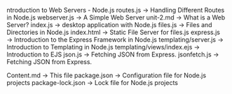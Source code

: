 ntroduction to Web Servers - Node.js
routes.js → Handling Different Routes in Node.js
webserver.js → A Simple Web Server
unit-2.md → What is a Web Server?
index.js → desktop application with Node.js
files.js → Files and Directories in Node.js
index.html → Static File Server for files.js
express.js → Introduction to the Express Framework in Node.js
templating/server.js → Introduction to Templating in Node.js
templating/views/index.ejs → Introduction to EJS
json.js → Fetching JSON from Express.
jsonfetch.js → Fetching JSON from Express.
<!-- main.js → Electron - Creating a Basic Desktop Application -->
Content.md → This file
package.json → Configuration file for Node.js projects
package-lock.json → Lock file for Node.js projects